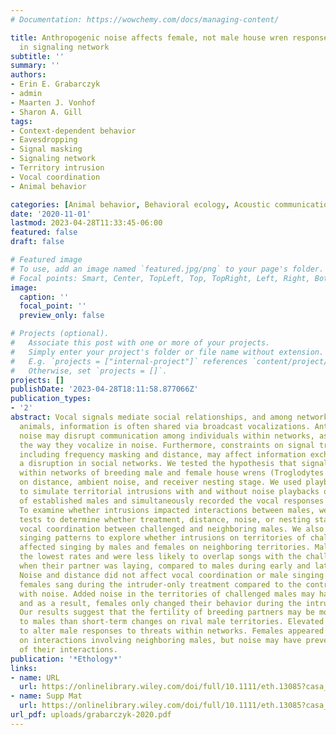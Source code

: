 ```yaml
---
# Documentation: https://wowchemy.com/docs/managing-content/

title: Anthropogenic noise affects female, not male house wren response to change
  in signaling network
subtitle: ''
summary: ''
authors:
- Erin E. Grabarczyk
- admin
- Maarten J. Vonhof
- Sharon A. Gill
tags:
- Context-dependent behavior
- Eavesdropping
- Signal masking
- Signaling network
- Territory intrusion
- Vocal coordination
- Animal behavior

categories: [Animal behavior, Behavioral ecology, Acoustic communication, Sound propagation, Wrens]
date: '2020-11-01'
lastmod: 2023-04-28T11:33:45-06:00
featured: false
draft: false

# Featured image
# To use, add an image named `featured.jpg/png` to your page's folder.
# Focal points: Smart, Center, TopLeft, Top, TopRight, Left, Right, BottomLeft, Bottom, BottomRight.
image:
  caption: ''
  focal_point: ''
  preview_only: false

# Projects (optional).
#   Associate this post with one or more of your projects.
#   Simply enter your project's folder or file name without extension.
#   E.g. `projects = ["internal-project"]` references `content/project/deep-learning/index.md`.
#   Otherwise, set `projects = []`.
projects: []
publishDate: '2023-04-28T18:11:58.877066Z'
publication_types:
- '2'
abstract: Vocal signals mediate social relationships, and among networks of territorial
  animals, information is often shared via broadcast vocalizations. Anthropogenic
  noise may disrupt communication among individuals within networks, as animals change
  the way they vocalize in noise. Furthermore, constraints on signal transmission,
  including frequency masking and distance, may affect information exchange following
  a disruption in social networks. We tested the hypothesis that signaling interactions
  within networks of breeding male and female house wrens (Troglodytes aedon) depend
  on distance, ambient noise, and receiver nesting stage. We used playback experiments
  to simulate territorial intrusions with and without noise playbacks on the territories
  of established males and simultaneously recorded the vocal responses of neighbors.
  To examine whether intrusions impacted interactions between males, we used randomization
  tests to determine whether treatment, distance, noise, or nesting stage affected
  vocal coordination between challenged and neighboring males. We also quantified
  singing patterns to explore whether intrusions on territories of challenged males
  affected singing by males and females on neighboring territories. Males sang at
  the lowest rates and were less likely to overlap songs with the challenged male
  when their partner was laying, compared to males during early and late nesting stages.
  Noise and distance did not affect vocal coordination or male singing rates. Fewer
  females sang during the intruder-only treatment compared to the control and intrusions
  with noise. Added noise in the territories of challenged males may have masked signals,
  and as a result, females only changed their behavior during the intruder-only treatment.
  Our results suggest that the fertility of breeding partners may be more important
  to males than short-term changes on rival male territories. Elevated noise did little
  to alter male responses to threats within networks. Females appeared to eavesdrop
  on interactions involving neighboring males, but noise may have prevented detection
  of their interactions.
publication: '*Ethology*'
links:
- name: URL
  url: https://onlinelibrary.wiley.com/doi/full/10.1111/eth.13085?casa_token=xy3V3pKLMkYAAAAA%3AjbT5WalqKyQ-fGA--q1smAt6uYuZwTqcL7AzIErSwmI8ZelGBTavIQfi9-pXgv3fjaRiBq-5RUvLC14NwQ
- name: Supp Mat
  url: https://onlinelibrary.wiley.com/doi/full/10.1111/eth.13085?casa_token=xy3V3pKLMkYAAAAA%3AjbT5WalqKyQ-fGA--q1smAt6uYuZwTqcL7AzIErSwmI8ZelGBTavIQfi9-pXgv3fjaRiBq-5RUvLC14NwQ 
url_pdf: uploads/grabarczyk-2020.pdf
---
```

